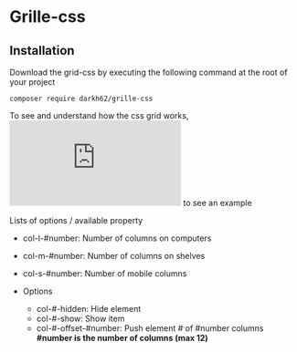 # Grille-css

## Installation

Download the grid-css by executing the following command at the root of your project

    composer require darkh62/grille-css

To see and understand how the css grid works, ![click here](https://github.com/Darkh62/Grille-css/blob/master/test.php) to see an example

Lists of options / available property
* col-l-#number: Number of columns on computers
* col-m-#number: Number of columns on shelves
* col-s-#number: Number of mobile columns

* Options
    * col-#-hidden: Hide element
    * col-#-show: Show item
    * col-#-offset-#number: Push element # of #number columns
**#number is the number of columns (max 12)**

